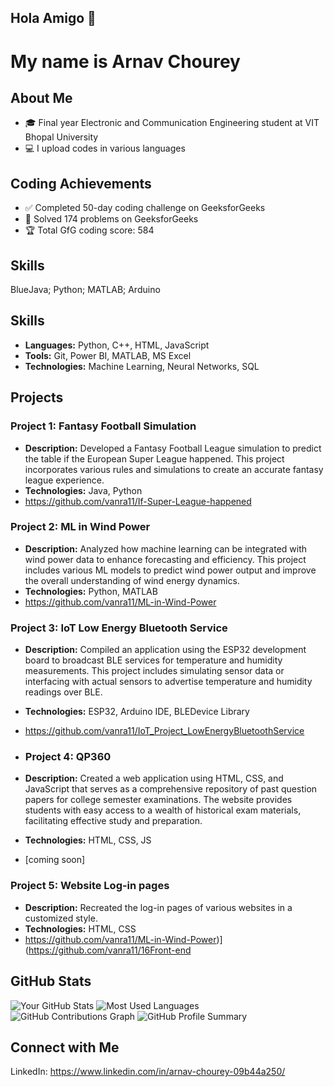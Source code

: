 ## Hola Amigo 👋

# My name is Arnav Chourey

## About Me
- 🎓 Final year Electronic and Communication Engineering student at VIT Bhopal University
- 💻 I upload codes in various languages

## Coding Achievements  
- ✅ Completed 50-day coding challenge on GeeksforGeeks
- 🧩 Solved 174 problems on GeeksforGeeks
- 🏆 Total GfG coding score: 584

## Skills
BlueJava; Python; MATLAB; Arduino

## Skills
- **Languages:** Python, C++, HTML, JavaScript
- **Tools:** Git, Power BI, MATLAB, MS Excel
- **Technologies:** Machine Learning, Neural Networks, SQL

## Projects
### Project 1: Fantasy Football Simulation
- **Description:** Developed a Fantasy Football League simulation to predict the table if the European Super League happened. This project incorporates various rules and simulations to create an accurate fantasy league experience.
- **Technologies:** Java, Python
- https://github.com/vanra11/If-Super-League-happened

### Project 2: ML in Wind Power
- **Description:** Analyzed how machine learning can be integrated with wind power data to enhance forecasting and efficiency. This project includes various ML models to predict wind power output and improve the overall understanding of wind energy dynamics.
- **Technologies:** Python, MATLAB
- https://github.com/vanra11/ML-in-Wind-Power

### Project 3: IoT Low Energy Bluetooth Service
- **Description:** Compiled an application using the ESP32 development board to broadcast BLE services for temperature and humidity measurements. This project includes simulating sensor data or interfacing with actual sensors to advertise temperature and humidity readings over BLE.
- **Technologies:** ESP32, Arduino IDE, BLEDevice Library
- https://github.com/vanra11/IoT_Project_LowEnergyBluetoothService

- ### Project 4: QP360
- **Description:** Created a web application using HTML, CSS, and JavaScript that serves as a comprehensive repository of past question papers for college semester examinations. The website provides students with easy access to a wealth of historical exam materials, facilitating effective study and preparation.
- **Technologies:** HTML, CSS, JS
- [coming soon]

### Project 5: Website Log-in pages
- **Description:** Recreated the log-in pages of various websites in a customized style.
- **Technologies:** HTML, CSS
- https://github.com/vanra11/ML-in-Wind-Power)](https://github.com/vanra11/16Front-end

## GitHub Stats
![Your GitHub Stats](https://github-readme-stats.vercel.app/api?username=vanra11&show_icons=true&theme=radical)
![Most Used Languages](https://github-readme-stats.vercel.app/api/top-langs/?username=vanra11&layout=compact&theme=radical)
![GitHub Contributions Graph](https://github-readme-streak-stats.herokuapp.com/?user=vanra11&theme=radical)
![GitHub Profile Summary](https://github-profile-summary-cards.vercel.app/api/cards/profile-details?username=vanra11&theme=radical)

## Connect with Me
LinkedIn: https://www.linkedin.com/in/arnav-chourey-09b44a250/
